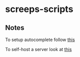 # screeps-scripts

## Notes

To setup autocomplete follow [this](https://github.com/Garethp/ScreepsAutocomplete/issues/44#issuecomment-577462175)

To self-host a server look at [this](https://github.com/screeps/screeps)

